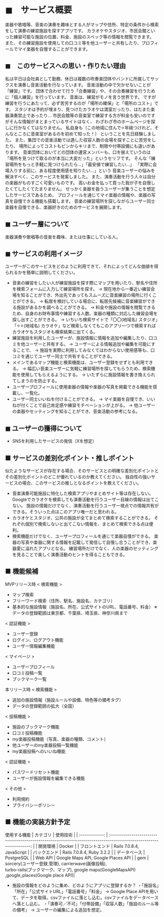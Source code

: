 # ◼︎　サービス概要
楽器や歌唱等、音楽の演奏を趣味とする人がマップや住所、特定の条件から検索をして演奏の練習施設を探すアプリです。
カラオケやスタジオ、市民会館といった練習可能な施設の位置、料金、施設のスペック等の情報を閲覧できます。
また、その練習施設を使用しての口コミ等を他ユーザーと共有したり、プロフィールでマイ楽器を自慢することができます。

## ◼︎　このサービスへの思い・作りたい理由
私は平日は会社員として勤務、休日は複数の吹奏楽団体やバンドに所属してサックスを演奏し音楽活動を行なっています。
音楽活動の中で欠かせないことが「練習」です。
団体で合わせて行う「合奏練習」や、その合奏練習を行うために「個人練習」を行っています。
音楽は、練習がモノを言う世界です。
ですが練習を行うにあたって、必ず苦労するのが「場所の確保」と「場所のコスト」です。
スタジオは予約が埋まり、見つけたカラオケは満室だったり、はたまた楽器演奏禁止であったり…
市民会館等の音楽室で練習する方が料金も安いのですがそんな情報がまとまっているサイトはなく、
わざわざ市のホームページを探しに行かなくてはなりません。
私自身も（この地域に住んで⚪︎年経つけれど、そんなところに音楽室があるのを初めて知った！）
ということを先日経験しました。
また、集団での音楽活動では適した収容人数の会場を探すことに苦労をしたり、
場所によってコストもピンからキリまで、制限や付帯設備にも違いがあります。
音楽団体においてどの団体の運営メンバーも、口を揃えていうのは
「場所を見つけて取るのが本当に大変だった」というセリフです。
そんな「練習場所をもっと手軽に見つけられたら…」「最安値で練習したい…」
「実際に会場入りする前に、ある程度使用感を知りたい…」という
音楽ユーザーの悩みを解決すべく、このサービスを発案しました。
また、演奏活動を行う人々は自分の楽器がものすごく可愛いものです。
高いお金を払って買った我が子を自慢したくてしたくてたまりません。
せっかく楽器を扱うユーザーが集うことを想定したサービスであるため、
プロフィールを通じてマイ楽器の情報や、楽器の写真を自慢できる機能も搭載します。
音楽の練習場所を探しながらユーザー同士楽器を自慢できる、楽器好きのためのサービスを展開します。

## ◼︎ ユーザー層について
楽器演奏や歌唱等の音楽を趣味、または仕事にしている人。 

## ◼︎ サービスの利用イメージ
ユーザーがこのサービスをどのように利用できて、それによってどんな価値を得られるかを簡単に説明してください。
 - 音楽の練習をしたい人が練習施設を探す際にマップを用いたり、駅名や住所を検索フォームに入力して練習場所を探す。
   → 現在地から一番近い練習会場を知ることができ、外出先であってもスムーズに音楽練習の場所に行くことができる。
   → 転居を検討している場合に、転居先候補に音楽練習ができる施設があるかを調べることができる。
   → 料金や施設の情報を閲覧できるため、自身のお財布事情や練習する人数、楽器の種類に対応した練習会場を探し出すことができる。
   → いちいち検索サイトで「〇〇(地域名) スタジオ」「⚪︎⚪︎(地域名) カラオケ」など検索しなくてもこのアプリ一つで検索すればカラオケもスタジオも検索結果に出てくる。
 - 練習施設を利用したユーザーが、施設情報に情報を追加や編集したり、口コミを他ユーザーと共有する。
   → ユーザーによる情報追加や編集を可能にすることで、
   → 施設を実際に利用してみなくてはわからない使用感等も、口コミを通じてユーザー同士で共有することができる。
 - メインであるマップ機能と検索機能は、ユーザー登録をせずとも利用できる。
   → 幅広い音楽ユーザーに気軽に練習場所を探してもらうため、検索機能を使用してもらえるようにする。
   → いたずらに施設情報を書き換えられてしまうのを防止する。
 - ユーザープロフィールに使用楽器の情報や楽器の写真を掲載できる機能を搭載し、一覧化。
 - ユーザー同士いいねを付けることができる。
   → マイ楽器を自慢でき、いいねが付くことで自己肯定感や練習モチベーションが上がる。
   → 他ユーザーの楽器やセッティングを知ることができ、音楽活動の参考になる。

## ◼︎ ユーザーの獲得について
 - SNSを利用したサービスの発信（Xを想定）

## ■ サービスの差別化ポイント・推しポイント
似たようなサービスが存在する場合、そのサービスとの明確な差別化ポイントとその差別化ポイントのどこが優れているのか教えてください。
独自性の強いサービスの場合、このサービスの推しとなるポイントを教えてください。
 - 音楽演奏可能施設に特化した検索アプリやまとめサイト等は存在しない。
   Googleでカラオケを検索しても演奏活動を行うユーザー目線の情報は出てこない。
   施設の情報だけでなく、演奏活動を行うユーザー視点での情報共有ができる。そういった点はこのアプリ唯一だと思われる。
 - カラオケとスタジオ、公共の施設が全てまとめて検索することができる。
   それぞれ個別で検索しないと出てこない情報を、まとめて検索できる点は便利。
 - 検索機能だけでなく、ユーザープロフィールを通じて楽器自慢ができる。
   楽器の写真や楽器に関する情報を記載して発信して自慢し合うことができ、楽器愛に溢れたアプリとなる。
   練習場所だけでなく、人の楽器のセッティングを見ることで楽しく演奏活動のヒントを得ることもできる。

## ■ 機能候補
MVPリリース時
< 検索機能 >
- マップ検索
- フリーワード検索（住所、駅名、施設名、カテゴリ）
- 基本的な施設情報（施設名、所在、公式サイトのURL、電話番号、料金）
※データの登録範囲は東京都、千葉県、埼玉県、神奈川県まで

< 認証機能 >
- ユーザー登録
- ログイン、ログアウト機能
- ユーザー情報編集機能


< マイページ >
- ユーザープロフィール
- 口コミ投稿一覧
- ブックマーク一覧


本リリース時
< 検索機能 >
- 追加の施設情報（施設ルールや設備、特色等の備考タグ）
- データの登録範囲の拡大（全国）

< 投稿機能 >
- 施設のブックマーク機能
- 口コミ投稿機能
- my楽器投稿機能（写真、楽器の種類、コメント）
- 他ユーザーのmy楽器投稿一覧機能
- my楽器投稿へのいいね機能

< 認証機能 >
- パスワードリセット機能
- ユーザーが施設情報を編集できる機能

< その他 >
- 利用規約
- プライバシーポリシー

## ■ 機能の実装方針予定
使用する機能
| カテゴリ       | 使用技術                                                                                                              | 
| :------------: | :-------------------------------------------------------------------------------------------------------------------: | 
| 開発環境       | Docker                                                                                                                | 
| フロントエンド | Rails 7.0.8.4, JavaScript                                                                                             | 
| バックエンド   | Rails 7.0.8.4, Ruby 3.2.2                                                                                             | 
| データベース   | PostgreSQL                                                                                                                | 
| Web API        | Google Maps API, Google Places API                                                                                                       | 
| gem            | sorcery(ユーザー登録,管理), carrierwave(画像投稿), <br> turbo-rails(ブックマーク、マップ), google maps(GoogleMapsAPI) ,google_places(Google place API)| 

- 施設の情報をどのように集め、どのようにアプリに登録するか？
  ・「施設名」「所在」「公式サイトURL」「電話番号」「料金」
    → Google Place APIを用いて、データを取得。csvファイルに落とし込む。csvファイルをデータベースへ落とし込む。
  ・「演奏可／不可」「付帯設備」「収容人数」「施設のルール等の備考」
    → ユーザーの編集による追加を想定。

